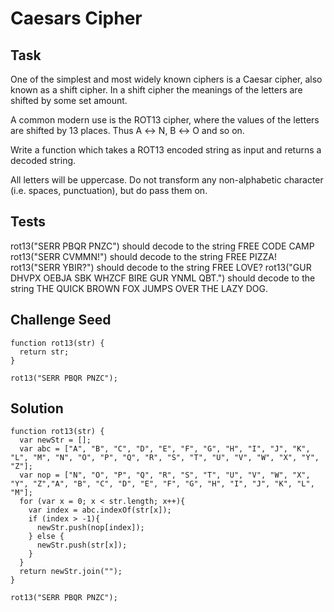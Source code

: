 # Caesars Cipher
## Task

One of the simplest and most widely known ciphers is a Caesar cipher, also known as a shift cipher. In a shift cipher the meanings of the letters are shifted by some set amount.

A common modern use is the ROT13 cipher, where the values of the letters are shifted by 13 places. Thus A ↔ N, B ↔ O and so on.

Write a function which takes a ROT13 encoded string as input and returns a decoded string.

All letters will be uppercase. Do not transform any non-alphabetic character (i.e. spaces, punctuation), but do pass them on.

## Tests
rot13("SERR PBQR PNZC") should decode to the string FREE CODE CAMP
rot13("SERR CVMMN!") should decode to the string FREE PIZZA!
rot13("SERR YBIR?") should decode to the string FREE LOVE?
rot13("GUR DHVPX OEBJA SBK WHZCF BIRE GUR YNML QBT.") should decode to the string THE QUICK BROWN FOX JUMPS OVER THE LAZY DOG.

## Challenge Seed
```
function rot13(str) {
  return str;
}

rot13("SERR PBQR PNZC");
```

## Solution

```
function rot13(str) {
  var newStr = [];
  var abc = ["A", "B", "C", "D", "E", "F", "G", "H", "I", "J", "K", "L", "M", "N", "O", "P", "Q", "R", "S", "T", "U", "V", "W", "X", "Y", "Z"];
  var nop = ["N", "O", "P", "Q", "R", "S", "T", "U", "V", "W", "X", "Y", "Z","A", "B", "C", "D", "E", "F", "G", "H", "I", "J", "K", "L", "M"];
  for (var x = 0; x < str.length; x++){
    var index = abc.indexOf(str[x]);
    if (index > -1){
      newStr.push(nop[index]);
    } else {
      newStr.push(str[x]);
    }
  }
  return newStr.join("");
}

rot13("SERR PBQR PNZC");

```

